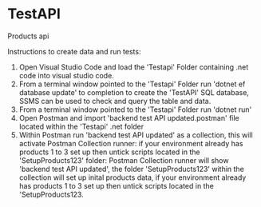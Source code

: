 # TestAPI
Products api

Instructions to create data and run tests:

1)  Open Visual Studio Code and load the 'Testapi' Folder containing .net code into visual studio code.
2)  From a terminal window pointed to the 'Testapi' Folder run 'dotnet ef database update' to completion to create the 'TestAPI' SQL database, SSMS can be used to check and query the table and data.
3)  From a terminal window pointed to the 'Testapi' Folder run 'dotnet run'
4)  Open Postman and import 'backend test API updated.postman' file located within the 'Testapi' .net folder
5)  Within Postman run 'backend test API updated' as a collection, this will activate Postman Collection runner: if your environment already has products 1 to 3 set up then untick scripts located in the 'SetupProducts123' folder:  Postman Collection runner will show 'backend test API updated', the folder 'SetupProducts123' within the collection will set up inital products data, if your environment already has products 1 to 3 set up then untick scripts located in the 'SetupProducts123.
